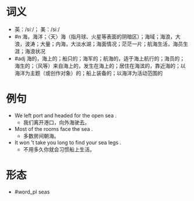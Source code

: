 # 词义
- 英：/siː/； 美：/siː/
- #n 海，海洋；〈天〉海（指月球、火星等表面的阴暗区）；海域；海浪，大浪，波涛；大量；内海，大淡水湖；海面情况；茫茫一片；航海生活，海员生涯；海浪状况
- #adj 海的，海上的；船只的；海军的；航海的，适于海上航行的；海员的；海生的；（风等）来自海上的，发生在海上的；居住在海滨的，靠近海的；以海洋为主题（或创作对象）的；船上装备的；以海洋为活动范围的
# 例句
- We left port and headed for the open sea .
	- 我们离开港口，向外海驶去。
- Most of the rooms face the sea .
	- 多数房间朝海。
- It won 't take you long to find your sea legs .
	- 不用多久你就会习惯船上生活。
# 形态
- #word_pl seas

